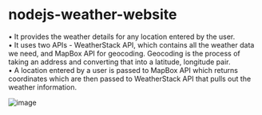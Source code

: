 # nodejs-weather-website

•	It provides the weather details for any location entered by the user. <br />
•	It uses two APIs - WeatherStack API, which contains all the weather data we need, and MapBox API for geocoding. Geocoding is the process of taking an address and converting that into a latitude, longitude pair. <br/>
•	A location entered by a user is passed to MapBox API which returns coordinates which are then passed to WeatherStack API that pulls out the weather information.

![image](https://user-images.githubusercontent.com/58567211/136691349-cdd1492f-6d02-43fc-84a9-f76fd66f658d.png)
